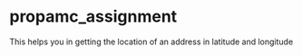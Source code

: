 # propamc_assignment
This helps you in getting the location of an address in latitude and longitude
